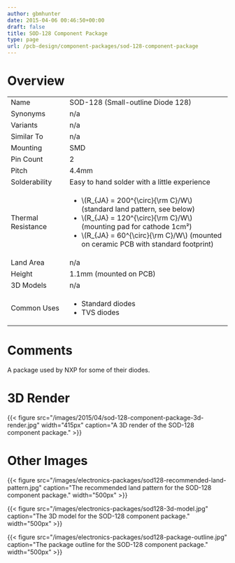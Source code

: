 ```yaml
---
author: gbmhunter
date: 2015-04-06 00:46:50+00:00
draft: false
title: SOD-128 Component Package
type: page
url: /pcb-design/component-packages/sod-128-component-package
---
```


# Overview

<table >
<tbody >
<tr >

<td >Name
</td>

<td >SOD-128 (Small-outline Diode 128)
</td>
</tr>
<tr >

<td >Synonyms
</td>

<td >n/a
</td>
</tr>
<tr >

<td >Variants
</td>

<td >n/a
</td>
</tr>
<tr >

<td >Similar To
</td>

<td >n/a
</td>
</tr>
<tr >

<td >Mounting
</td>

<td >SMD
</td>
</tr>
<tr >

<td >Pin Count
</td>

<td >2
</td>
</tr>
<tr >

<td >Pitch
</td>

<td >4.4mm
</td>
</tr>
<tr >

<td >Solderability
</td>

<td >Easy to hand solder with a little experience
</td>
</tr>
<tr >

<td >Thermal Resistance
</td>

<td >
<ul>
<li>\(R_{JA} = 200^{\circ}{\rm C}/W\) (standard land pattern, see below)</li>
<li>\(R_{JA} = 120^{\circ}{\rm C}/W\) (mounting pad for cathode 1cm²)</li>
<li>\(R_{JA} = 60^{\circ}{\rm C}/W\) (mounted on ceramic PCB with standard footprint)</li>
</ul>
</td>
</tr>
<tr >

<td >Land Area
</td>

<td >n/a
</td>
</tr>
<tr >

<td >Height
</td>

<td >1.1mm (mounted on PCB)
</td>
</tr>
<tr >

<td >3D Models
</td>

<td >n/a
</td>
</tr>
<tr >

<td >Common Uses
</td>
<td >
<ul>
<li>Standard diodes</li>
<li>TVS diodes</li>
</ul>

</td>
</tr>
</tbody>
</table>


# Comments

A package used by NXP for some of their diodes.

# 3D Render

{{< figure src="/images/2015/04/sod-128-component-package-3d-render.jpg" width="415px" caption="A 3D render of the SOD-128 component package."  >}}

# Other Images

{{< figure src="/images/electronics-packages/sod128-recommended-land-pattern.jpg" caption="The recommended land pattern for the SOD-128 component package."  width="500px" >}}

{{< figure src="/images/electronics-packages/sod128-3d-model.jpg" caption="The 3D model for the SOD-128 component package."  width="500px" >}}

{{< figure src="/images/electronics-packages/sod128-package-outline.jpg" caption="The package outline for the SOD-128 component package."  width="500px" >}}